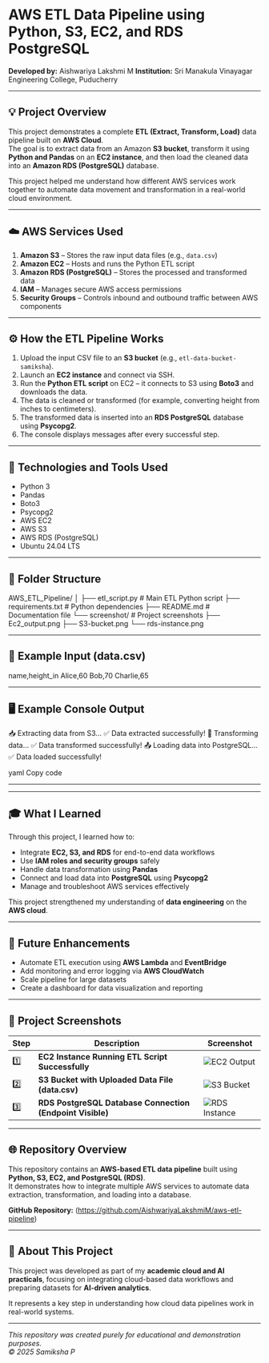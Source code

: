 # AWS ETL Data Pipeline using Python, S3, EC2, and RDS PostgreSQL

**Developed by:** Aishwariya Lakshmi M
**Institution:** Sri Manakula Vinayagar Engineering College, Puducherry  

---

## 💡 Project Overview

This project demonstrates a complete **ETL (Extract, Transform, Load)** data pipeline built on **AWS Cloud**.  
The goal is to extract data from an Amazon **S3 bucket**, transform it using **Python and Pandas** on an **EC2 instance**, and then load the cleaned data into an **Amazon RDS (PostgreSQL)** database.

This project helped me understand how different AWS services work together to automate data movement and transformation in a real-world cloud environment.

---

## ☁️ AWS Services Used

1. **Amazon S3** – Stores the raw input data files (e.g., `data.csv`)
2. **Amazon EC2** – Hosts and runs the Python ETL script
3. **Amazon RDS (PostgreSQL)** – Stores the processed and transformed data
4. **IAM** – Manages secure AWS access permissions
5. **Security Groups** – Controls inbound and outbound traffic between AWS components

---

## ⚙️ How the ETL Pipeline Works

1. Upload the input CSV file to an **S3 bucket** (e.g., `etl-data-bucket-samiksha`).
2. Launch an **EC2 instance** and connect via SSH.
3. Run the **Python ETL script** on EC2 – it connects to S3 using **Boto3** and downloads the data.
4. The data is cleaned or transformed (for example, converting height from inches to centimeters).
5. The transformed data is inserted into an **RDS PostgreSQL** database using **Psycopg2**.
6. The console displays messages after every successful step.

---

## 🧰 Technologies and Tools Used

- Python 3  
- Pandas  
- Boto3  
- Psycopg2  
- AWS EC2  
- AWS S3  
- AWS RDS (PostgreSQL)  
- Ubuntu 24.04 LTS  

---

## 📂 Folder Structure

AWS_ETL_Pipeline/
│
├── etl_script.py # Main ETL Python script
├── requirements.txt # Python dependencies
├── README.md # Documentation file
└── screenshot/ # Project screenshots
├── Ec2_output.png
├── S3-bucket.png
└── rds-instance.png


---

## 🧾 Example Input (data.csv)

name,height_in
Alice,60
Bob,70
Charlie,65


---

## 🖥️ Example Console Output

📥 Extracting data from S3...
✅ Data extracted successfully!
🔧 Transforming data...
✅ Data transformed successfully!
📤 Loading data into PostgreSQL...
✅ Data loaded successfully!

yaml
Copy code

---


---

## 🎓 What I Learned

Through this project, I learned how to:
- Integrate **EC2, S3, and RDS** for end-to-end data workflows  
- Use **IAM roles and security groups** safely  
- Handle data transformation using **Pandas**  
- Connect and load data into **PostgreSQL** using **Psycopg2**  
- Manage and troubleshoot AWS services effectively  

This project strengthened my understanding of **data engineering** on the **AWS cloud**.

---

## 🚀 Future Enhancements

- Automate ETL execution using **AWS Lambda** and **EventBridge**  
- Add monitoring and error logging via **AWS CloudWatch**  
- Scale pipeline for large datasets  
- Create a dashboard for data visualization and reporting  

---

## 📸 Project Screenshots

| Step | Description | Screenshot |
|------|--------------|-------------|
| 1️⃣ | **EC2 Instance Running ETL Script Successfully** | ![EC2 Output](./screenshot/Ec2_output.png) |
| 2️⃣ | **S3 Bucket with Uploaded Data File (data.csv)** | ![S3 Bucket](./screenshot/S3-bucket.png) |
| 3️⃣ | **RDS PostgreSQL Database Connection (Endpoint Visible)** | ![RDS Instance](./screenshot/rds-instance.png) |

---

## 🌐 Repository Overview

This repository contains an **AWS-based ETL data pipeline** built using **Python, S3, EC2, and PostgreSQL (RDS)**.  
It demonstrates how to integrate multiple AWS services to automate data extraction, transformation, and loading into a database.

**GitHub Repository:** (https://github.com/AishwariyaLakshmiM/aws-etl-pipeline)

---

## 🧠 About This Project

This project was developed as part of my **academic cloud and AI practicals**, focusing on integrating cloud-based data workflows and preparing datasets for **AI-driven analytics**.

It represents a key step in understanding how cloud data pipelines work in real-world systems.

---

*This repository was created purely for educational and demonstration purposes.*  
*© 2025 Samiksha P*
